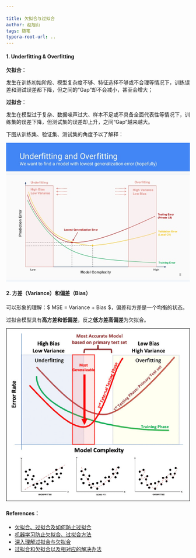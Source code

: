 ```yaml
---

title: 欠拟合与过拟合
author: 赵旭山
tags: 随笔
typora-root-url: ..
---
```






#### 1. Underfitting & Overfitting

**欠拟合**：

发生在训练初始阶段、模型复杂度不够、特征选择不够或不合理等情况下，训练误差和测试误差都下降，但之间的“Gap”却不会减小，甚至会增大；

**过拟合**：

发生在模型过于复杂、数据噪声过大、样本不足或不具备全面代表性等情况下，训练集的误差下降，但测试集的误差却上升，之间“Gap”越来越大。

下图从训练集、验证集、测试集的角度予以了解释：

![](/assets/images/overUnderFitting202004071803.jpg)

#### 2. **方差（Variance）**和**偏差（Bias）**

可以形象的理解：$ MSE = Variance + Bias $，偏差和方差是一个均衡的状态。

过拟合模型具有**高方差和低偏差**，反之**低方差高偏差**为欠拟合。



![](/assets/images/biasVariance202004071808.png)





#### References：

* [欠拟合、过拟合及如何防止过拟合](https://zhuanlan.zhihu.com/p/72038532)
* [机器学习防止欠拟合、过拟合方法](https://zhuanlan.zhihu.com/p/29707029)
* [深入理解过拟合与欠拟合](https://baijiahao.baidu.com/s?id=1621804908085622890&wfr=spider&for=pc)
* [过拟合和欠拟合以及相对应的解决办法](http://blog.itpub.net/29829936/viewspace-2200352/)

